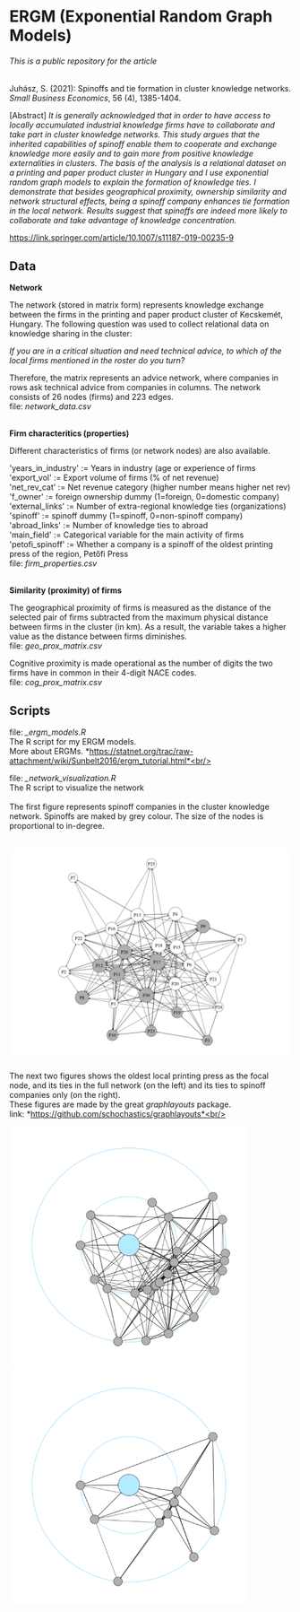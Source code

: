 # ERGM (Exponential Random Graph Models)

###### This is a public repository for the article

Juhász, S. (2021): Spinoffs and tie formation in cluster knowledge networks. *Small Business Economics*, 56 (4), 1385-1404. 

[Abstract]
*It is generally acknowledged that in order to have access to locally accumulated industrial knowledge firms have to collaborate and take part in cluster knowledge networks. This study argues that the inherited capabilities of spinoff enable them to cooperate and exchange knowledge more easily and to gain more from positive knowledge externalities in clusters. The basis of the analysis is a relational dataset on a printing and paper product cluster in Hungary and I use exponential random graph models to explain the formation of knowledge ties. I demonstrate that besides geographical proximity, ownership similarity and network structural effects, being a spinoff company enhances tie formation in the local network. Results suggest that spinoffs are indeed more likely to collaborate and take advantage of knowledge concentration.* <br/>

https://link.springer.com/article/10.1007/s11187-019-00235-9<br/>

## Data


**Network**

The network (stored in matrix form) represents knowledge exchange between the firms in the printing and paper product cluster of Kecskemét, Hungary. 
The following question was used to collect relational data on knowledge sharing in the cluster:

*If you are in a critical situation and need technical advice, to which of the local firms mentioned in the roster do you turn?*

Therefore, the matrix represents an advice network, where companies in rows ask technical advice from companies in columns.
The network consists of 26 nodes (firms) and 223 edges.<br/>
file: *network_data.csv*<br/>
<br/>

**Firm characteritics (properties)**

Different characteristics of firms (or network nodes) are also available.

'years_in_industry' := Years in industry (age or experience of firms<br/>
'export_vol' := Export volume of firms (% of net revenue)<br/>
'net_rev_cat' := Net revenue category (higher number means higher net rev)<br/>
'f_owner' := foreign ownership dummy (1=foreign, 0=domestic company)<br/>
'external_links' := Number of extra-regional knowledge ties (organizations)<br/>
'spinoff' := spinoff dummy (1=spinoff, 0=non-spinoff company)<br/>
'abroad_links' := Number of knowledge ties to abroad<br/>
'main_field' := Categorical variable for the main activity of firms<br/>
'petofi_spinoff' := Whether a company is a spinoff of the oldest printing press of the region, Petőfi Press<br/>
file: *firm_properties.csv*<br/>
<br/>

**Similarity (proximity) of firms**

The geographical proximity of firms is measured as the distance of the selected pair of firms subtracted from the maximum physical distance between firms in the cluster (in km). As a result, the variable takes a higher value as the distance between firms diminishes.<br/>
file: *geo_prox_matrix.csv*<br/>

Cognitive proximity is made operational as the number of digits the two firms have in common in their 4-digit NACE codes.<br/>
file: *cog_prox_matrix.csv*
<br/>

## Scripts

file: *_ergm_models.R*<br/>
The R script for my ERGM models.<br/>
More about ERGMs. *https://statnet.org/trac/raw-attachment/wiki/Sunbelt2016/ergm_tutorial.html*<br/>


file: *_network_visualization.R*<br/>
The R script to visualize the network<br/>
<br/>
 The first figure represents spinoff companies in the cluster knowledge network. Spinoffs are maked by grey colour. The size of the nodes is proportional to in-degree.<br/>
 <br/>

![](figures/spinoffs_in_knowledge_network.png)<br/>
<br/>
The next two figures shows the oldest local printing press as the focal node, and its ties in the full network (on the left) and its ties to spinoff companies only (on the right).<br/>
These figures are made by the great *graphlayouts* package.<br/>
link: *https://github.com/schochastics/graphlayouts*<br/>
<br/>

<img src="figures/focal_Petofi_graph_full.png" width="425"/> <img src="figures/only_spinoffs_and_focal.png" width="425"/> 





